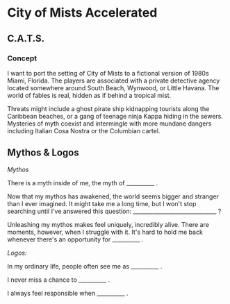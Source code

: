 # City of Mists Accelerated

## C.A.T.S.

### Concept

I want to port the setting of City of Mists to a fictional version of 1980s Miami, Florida. The players are associated with a private detective agency located somewhere around South Beach, Wynwood, or Little Havana. The world of fables is real, hidden as if behind a tropical mist. 

Threats might include a ghost pirate ship kidnapping tourists along the Caribbean beaches, or a gang of teenage ninja Kappa hiding in the sewers. Mysteries of myth coexist and intermingle with more mundane dangers including Italian Cosa Nostra or the Columbian cartel. 

## Mythos & Logos

_Mythos_

There is a myth inside of me, the myth of __________ . 

Now that my mythos has awakened, the world seems bigger and stranger than I ever imagined. It might take me a long time, but I won't stop searching until I've answered this question:
 ______________________________ ?

Unleashing my mythos makes feel uniquely, incredibly alive. There are moments, however, when I struggle with it. It's hard to hold me back whenever there's an opportunity for __________ .

_Logos:_

In my ordinary life, people often see me as  __________ .

I never miss a chance to  __________ .

I always feel responsible when  __________ .
